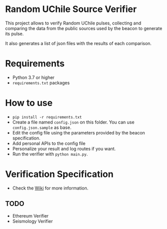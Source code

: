 # Random UChile Source Verifier

This project allows to verify Random UChile pulses, collecting and comparing the data from the public sources used by the beacon to generate its pulse.

It also generates a list of json files with the results of each comparison.

# Requirements

* Python 3.7 or higher
* `requirements.txt` packages

# How to use

* `pip install -r requirements.txt`
* Create a file named `config.json` on this folder. You can use `config.json.sample` as base. 
* Edit the config file using the parameters provided by the beacon specification.
* Add personal APIs to the config file
* Personalize your result and log routes if you want.
* Run the verifier with `python main.py`.

# Verification Specification

* Check the [Wiki](https://github.com/clcert/beacon-source-verifier/wiki/) for more information.

## TODO
* Ethereum Verifier
* Seismology Verifier
